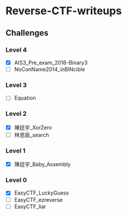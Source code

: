 # Reverse-CTF-writeups

## Challenges

### Level 4

- [x] AIS3_Pre_exam_2016-Binary3
- [ ] NoConName2014_inBINcible

### Level 3

- [ ] Equation

### Level 2

- [x] 陳廷宇_XorZero
- [ ] 林思辰_search

### Level 1

- [x] 陳廷宇_Baby_Assembly

### Level 0

- [x] EasyCTF_LuckyGuess
- [ ] EasyCTF_ezreverse
- [ ] EasyCTF_liar
